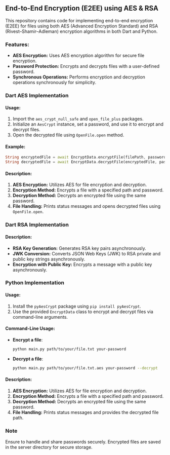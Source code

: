 ## End-to-End Encryption (E2EE) using AES & RSA

This repository contains code for implementing end-to-end encryption (E2EE) for files using both AES (Advanced Encryption Standard) and RSA (Rivest–Shamir–Adleman) encryption algorithms in both Dart and Python.

### Features:
- **AES Encryption:** Uses AES encryption algorithm for secure file encryption.
- **Password Protection:** Encrypts and decrypts files with a user-defined password.
- **Synchronous Operations:** Performs encryption and decryption operations synchronously for simplicity.

### Dart AES Implementation

#### Usage:
1. Import the `aes_crypt_null_safe` and `open_file_plus` packages.
2. Initialize an `AesCrypt` instance, set a password, and use it to encrypt and decrypt files.
3. Open the decrypted file using `OpenFile.open` method.

#### Example:
```dart
String encryptedFile = await EncryptData.encryptFile(filePath, password);
String decryptedFile = await EncryptData.decryptFile(encryptedFile, password);
```

#### Description:
1. **AES Encryption:** Utilizes AES for file encryption and decryption.
2. **Encryption Method:** Encrypts a file with a specified path and password.
3. **Decryption Method:** Decrypts an encrypted file using the same password.
4. **File Handling:** Prints status messages and opens decrypted files using `OpenFile.open`.

### Dart RSA Implementation

#### Description:
- **RSA Key Generation:** Generates RSA key pairs asynchronously.
- **JWK Conversion:** Converts JSON Web Keys (JWK) to RSA private and public key strings asynchronously.
- **Encryption with Public Key:** Encrypts a message with a public key asynchronously.

### Python Implementation

#### Usage:
1. Install the `pyAesCrypt` package using `pip install pyAesCrypt`.
2. Use the provided `EncryptData` class to encrypt and decrypt files via command-line arguments.

#### Command-Line Usage:
- **Encrypt a file**:
  ```sh
  python main.py path/to/your/file.txt your-password
  ```

- **Decrypt a file**:
  ```sh
  python main.py path/to/your/file.txt.aes your-password --decrypt
  ```

#### Description:
1. **AES Encryption:** Utilizes AES for file encryption and decryption.
2. **Encryption Method:** Encrypts a file with a specified path and password.
3. **Decryption Method:** Decrypts an encrypted file using the same password.
4. **File Handling:** Prints status messages and provides the decrypted file path.

### Note
Ensure to handle and share passwords securely. Encrypted files are saved in the server directory for secure storage.